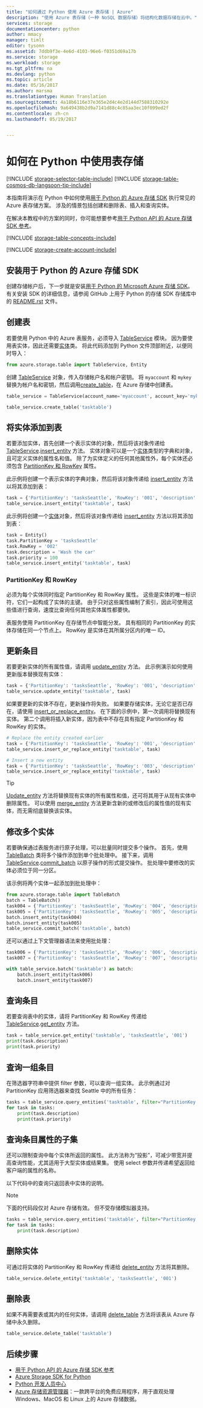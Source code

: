 ```yaml
---
title: "如何通过 Python 使用 Azure 表存储 | Azure"
description: "使用 Azure 表存储（一种 NoSQL 数据存储）将结构化数据存储在云中。"
services: storage
documentationcenter: python
author: mmacy
manager: timlt
editor: tysonn
ms.assetid: 7ddb9f3e-4e6d-4103-96e6-f0351d69a17b
ms.service: storage
ms.workload: storage
ms.tgt_pltfrm: na
ms.devlang: python
ms.topic: article
ms.date: 05/16/2017
ms.author: marsma
ms.translationtype: Human Translation
ms.sourcegitcommit: 4a18b6116e37e365e2d4c4e2d144d7588310292e
ms.openlocfilehash: 9a649438b2d9a7141d88c4c85aa3ec10f099ed2f
ms.contentlocale: zh-cn
ms.lasthandoff: 05/19/2017


---
```

# <a name="how-to-use-table-storage-in-python"></a>如何在 Python 中使用表存储

[!INCLUDE [storage-selector-table-include](../../includes/storage-selector-table-include.md)]
[!INCLUDE [storage-table-cosmos-db-langsoon-tip-include](../../includes/storage-table-cosmos-db-langsoon-tip-include.md)]

本指南将演示在 Python 中如何使用[用于 Python 的 Azure 存储 SDK](https://github.com/Azure/azure-storage-python) 执行常见的 Azure 表存储方案。 涉及的情景包括创建和删除表、插入和查询实体。

在解决本教程中的方案的同时，你可能想要参考[用于 Python API 的 Azure 存储 SDK 参考](https://azure-storage.readthedocs.io/en/latest/index.html)。

[!INCLUDE [storage-table-concepts-include](../../includes/storage-table-concepts-include.md)]

[!INCLUDE [storage-create-account-include](../../includes/storage-create-account-include.md)]

## <a name="install-the-azure-storage-sdk-for-python"></a>安装用于 Python 的 Azure 存储 SDK

创建存储帐户后，下一步就是安装[用于 Python 的 Microsoft Azure 存储 SDK](https://github.com/Azure/azure-storage-python)。 有关安装 SDK 的详细信息，请参阅 GitHub 上用于 Python 的存储 SDK 存储库中的 [README.rst](https://github.com/Azure/azure-storage-python/blob/master/README.rst) 文件。

## <a name="create-a-table"></a>创建表

若要使用 Python 中的 Azure 表服务，必须导入 [TableService][py_TableService] 模块。 因为要使用表实体，因此还需要[实体][ py_Entity]类。 将此代码添加到 Python 文件顶部附近，以便同时导入：

```python
from azure.storage.table import TableService, Entity
```

创建 [TableService][py_TableService] 对象，传入存储帐户名和帐户密钥。 将 `myaccount` 和 `mykey` 替换为帐户名和密钥，然后调用[create_table][py_create_table]，在 Azure 存储中创建表。

```python
table_service = TableService(account_name='myaccount', account_key='mykey', endpoint_suffix='core.chinacloudapi.cn')

table_service.create_table('tasktable')
```

## <a name="add-an-entity-to-a-table"></a>将实体添加到表

若要添加实体，首先创建一个表示实体的对象，然后将该对象传递给 [TableService][py_TableService].[insert_entity][py_insert_entity] 方法。 实体对象可以是一个[实体][py_Entity]类型的字典和对象，且可定义实体的属性名和值。 除了为实体定义的任何其他属性外，每个实体还必须包含 [PartitionKey 和 RowKey](#partitionkey-and-rowkey) 属性。

此示例将创建一个表示实体的字典对象，然后将该对象传递给 [insert_entity][py_insert_entity] 方法以将其添加到表：

```python
task = {'PartitionKey': 'tasksSeattle', 'RowKey': '001', 'description' : 'Take out the trash', 'priority' : 200}
table_service.insert_entity('tasktable', task)
```

此示例将创建一个[实体][py_Entity]对象，然后将该对象传递给 [insert_entity][py_insert_entity] 方法以将其添加到表：

```python
task = Entity()
task.PartitionKey = 'tasksSeattle'
task.RowKey = '002'
task.description = 'Wash the car'
task.priority = 100
table_service.insert_entity('tasktable', task)
```

### <a name="partitionkey-and-rowkey"></a>PartitionKey 和 RowKey

必须为每个实体同时指定 PartitionKey 和 RowKey 属性。 这些是实体的唯一标识符，它们一起构成了实体的主键。 由于只对这些属性编制了索引，因此可使用这些值进行查询，速度比查询任何其他实体属性都要快。

表服务使用 PartitionKey 在存储节点中智能分发。 具有相同的 PartitionKey 的实体存储在同一个节点上。 RowKey 是实体在其所属分区内的唯一 ID。

## <a name="update-an-entity"></a>更新条目

若要更新实体的所有属性值，请调用 [update_entity][py_update_entity] 方法。 此示例演示如何使用更新版本替换现有实体：

```python
task = {'PartitionKey': 'tasksSeattle', 'RowKey': '001', 'description' : 'Take out the garbage', 'priority' : 250}
table_service.update_entity('tasktable', task)
```

如果要更新的实体不存在，更新操作将失败。 如果要存储实体，无论它是否已存在，请使用 [insert_or_replace_entity][py_insert_or_replace_entity]。 在下面的示例中，第一次调用将替换现有实体。 第二个调用将插入新实体，因为表中不存在具有指定 PartitionKey 和 RowKey 的实体。

```python
# Replace the entity created earlier
task = {'PartitionKey': 'tasksSeattle', 'RowKey': '001', 'description' : 'Take out the garbage again', 'priority' : 250}
table_service.insert_or_replace_entity('tasktable', task)

# Insert a new entity
task = {'PartitionKey': 'tasksSeattle', 'RowKey': '003', 'description' : 'Buy detergent', 'priority' : 300}
table_service.insert_or_replace_entity('tasktable', task)
```

> [!TIP]
> [Update_entity][py_update_entity] 方法将替换现有实体的所有属性和值，还可将其用于从现有实体中删除属性。 可以使用 [merge_entity][py_merge_entity] 方法更新含新的或修改后的属性值的现有实体，而无需彻底替换该实体。

## <a name="modify-multiple-entities"></a>修改多个实体

若要确保通过表服务进行原子处理，可以批量同时提交多个操作。 首先，使用 [TableBatch][py_TableBatch] 类将多个操作添加到单个批处理中。 接下来，调用 [TableService][py_TableService].[commit_batch][py_commit_batch] 以原子操作的形式提交操作。 批处理中要修改的实体必须位于同一分区。

该示例将两个实体一起添加到批处理中：

```python
from azure.storage.table import TableBatch
batch = TableBatch()
task004 = {'PartitionKey': 'tasksSeattle', 'RowKey': '004', 'description' : 'Go grocery shopping', 'priority' : 400}
task005 = {'PartitionKey': 'tasksSeattle', 'RowKey': '005', 'description' : 'Clean the bathroom', 'priority' : 100}
batch.insert_entity(task004)
batch.insert_entity(task005)
table_service.commit_batch('tasktable', batch)
```

还可以通过上下文管理器语法来使用批处理：

```python
task006 = {'PartitionKey': 'tasksSeattle', 'RowKey': '006', 'description' : 'Go grocery shopping', 'priority' : 400}
task007 = {'PartitionKey': 'tasksSeattle', 'RowKey': '007', 'description' : 'Clean the bathroom', 'priority' : 100}

with table_service.batch('tasktable') as batch:
    batch.insert_entity(task006)
    batch.insert_entity(task007)
```

## <a name="query-for-an-entity"></a>查询条目

若要查询表中的实体，请将 PartitionKey 和 RowKey 传递给 [TableService][py_TableService].[get_entity][py_get_entity] 方法。

```python
task = table_service.get_entity('tasktable', 'tasksSeattle', '001')
print(task.description)
print(task.priority)
```

## <a name="query-a-set-of-entities"></a>查询一组条目

在筛选器字符串中提供 filter 参数，可以查询一组实体。 此示例通过对 PartitionKey 应用筛选器来查找 Seattle 中的所有任务：

```python
tasks = table_service.query_entities('tasktable', filter="PartitionKey eq 'tasksSeattle'")
for task in tasks:
    print(task.description)
    print(task.priority)
```

## <a name="query-a-subset-of-entity-properties"></a>查询条目属性的子集

还可以限制查询中每个实体所返回的属性。 此方法称为“投影”，可减少带宽并提高查询性能，尤其适用于大型实体或结果集。 使用 select 参数并传递希望返回给客户端的属性的名称。

以下代码中的查询只返回表中实体的说明。

> [!NOTE]
> 下面的代码段仅对 Azure 存储有效。 但不受存储模拟器支持。

```python
tasks = table_service.query_entities('tasktable', filter="PartitionKey eq 'tasksSeattle'", select='description')
for task in tasks:
    print(task.description)
```

## <a name="delete-an-entity"></a>删除实体

可通过将实体的 PartitionKey 和 RowKey 传递给 [delete_entity][py_delete_entity] 方法将其删除。

```python
table_service.delete_entity('tasktable', 'tasksSeattle', '001')
```

## <a name="delete-a-table"></a>删除表

如果不再需要表或其内的任何实体，请调用 [delete_table][py_delete_table] 方法将该表从 Azure 存储中永久删除。

```python
table_service.delete_table('tasktable')
```

## <a name="next-steps"></a>后续步骤

* [用于 Python API 的 Azure 存储 SDK 参考](https://azure-storage.readthedocs.io/en/latest/index.html)
* [Azure Storage SDK for Python](https://github.com/Azure/azure-storage-python)
* [Python 开发人员中心](/develop/python/)
* [Azure 存储资源管理器](../vs-azure-tools-storage-manage-with-storage-explorer.md)：一款跨平台的免费应用程序，用于直观处理 Windows、MacOS 和 Linux 上的 Azure 存储数据。

[py_commit_batch]: https://azure-storage.readthedocs.io/en/latest/ref/azure.storage.table.tableservice.html#azure.storage.table.tableservice.TableService.commit_batch
[py_create_table]: https://azure-storage.readthedocs.io/en/latest/ref/azure.storage.table.tableservice.html#azure.storage.table.tableservice.TableService.create_table
[py_delete_entity]: https://azure-storage.readthedocs.io/en/latest/ref/azure.storage.table.tableservice.html#azure.storage.table.tableservice.TableService.delete_entity
[py_delete_table]: https://azure-storage.readthedocs.io/en/latest/ref/azure.storage.table.tableservice.html#azure.storage.table.tableservice.TableService.delete_table
[py_Entity]: https://azure-storage.readthedocs.io/en/latest/ref/azure.storage.table.models.html#azure.storage.table.models.Entity
[py_get_entity]: https://azure-storage.readthedocs.io/en/latest/ref/azure.storage.table.tableservice.html#azure.storage.table.tableservice.TableService.get_entity
[py_insert_entity]: https://azure-storage.readthedocs.io/en/latest/ref/azure.storage.table.tableservice.html#azure.storage.table.tableservice.TableService.insert_entity
[py_insert_or_replace_entity]: https://azure-storage.readthedocs.io/en/latest/ref/azure.storage.table.tableservice.html#azure.storage.table.tableservice.TableService.insert_or_replace_entity
[py_merge_entity]: https://azure-storage.readthedocs.io/en/latest/ref/azure.storage.table.tableservice.html#azure.storage.table.tableservice.TableService.merge_entity
[py_update_entity]: https://azure-storage.readthedocs.io/en/latest/ref/azure.storage.table.tableservice.html#azure.storage.table.tableservice.TableService.update_entity
[py_TableService]: https://azure-storage.readthedocs.io/en/latest/ref/azure.storage.table.tableservice.html
[py_TableBatch]: https://azure-storage.readthedocs.io/en/latest/ref/azure.storage.table.tablebatch.html#azure.storage.table.tablebatch.TableBatch

